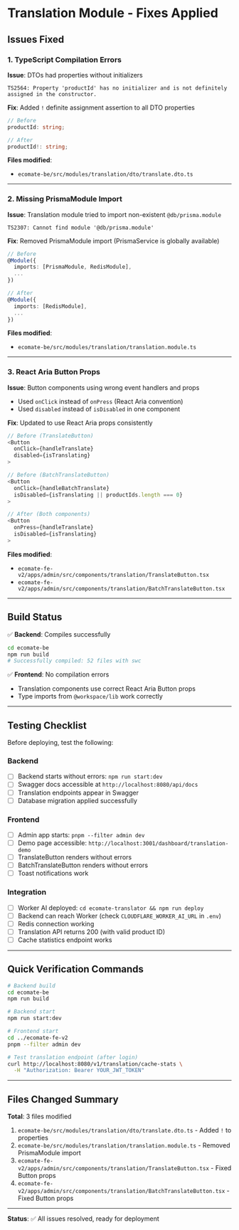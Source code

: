 # Translation Module - Fixes Applied

## Issues Fixed

### 1. TypeScript Compilation Errors

**Issue**: DTOs had properties without initializers
```
TS2564: Property 'productId' has no initializer and is not definitely assigned in the constructor.
```

**Fix**: Added `!` definite assignment assertion to all DTO properties
```typescript
// Before
productId: string;

// After
productId!: string;
```

**Files modified**:
- `ecomate-be/src/modules/translation/dto/translate.dto.ts`

---

### 2. Missing PrismaModule Import

**Issue**: Translation module tried to import non-existent `@db/prisma.module`
```
TS2307: Cannot find module '@db/prisma.module'
```

**Fix**: Removed PrismaModule import (PrismaService is globally available)
```typescript
// Before
@Module({
  imports: [PrismaModule, RedisModule],
  ...
})

// After
@Module({
  imports: [RedisModule],
  ...
})
```

**Files modified**:
- `ecomate-be/src/modules/translation/translation.module.ts`

---

### 3. React Aria Button Props

**Issue**: Button components using wrong event handlers and props
- Used `onClick` instead of `onPress` (React Aria convention)
- Used `disabled` instead of `isDisabled` in one component

**Fix**: Updated to use React Aria props consistently
```typescript
// Before (TranslateButton)
<Button
  onClick={handleTranslate}
  disabled={isTranslating}
>

// Before (BatchTranslateButton)
<Button
  onClick={handleBatchTranslate}
  isDisabled={isTranslating || productIds.length === 0}
>

// After (Both components)
<Button
  onPress={handleTranslate}
  isDisabled={isTranslating}
>
```

**Files modified**:
- `ecomate-fe-v2/apps/admin/src/components/translation/TranslateButton.tsx`
- `ecomate-fe-v2/apps/admin/src/components/translation/BatchTranslateButton.tsx`

---

## Build Status

✅ **Backend**: Compiles successfully
```bash
cd ecomate-be
npm run build
# Successfully compiled: 52 files with swc
```

✅ **Frontend**: No compilation errors
- Translation components use correct React Aria Button props
- Type imports from `@workspace/lib` work correctly

---

## Testing Checklist

Before deploying, test the following:

### Backend
- [ ] Backend starts without errors: `npm run start:dev`
- [ ] Swagger docs accessible at `http://localhost:8080/api/docs`
- [ ] Translation endpoints appear in Swagger
- [ ] Database migration applied successfully

### Frontend
- [ ] Admin app starts: `pnpm --filter admin dev`
- [ ] Demo page accessible: `http://localhost:3001/dashboard/translation-demo`
- [ ] TranslateButton renders without errors
- [ ] BatchTranslateButton renders without errors
- [ ] Toast notifications work

### Integration
- [ ] Worker AI deployed: `cd ecomate-translator && npm run deploy`
- [ ] Backend can reach Worker (check `CLOUDFLARE_WORKER_AI_URL` in `.env`)
- [ ] Redis connection working
- [ ] Translation API returns 200 (with valid product ID)
- [ ] Cache statistics endpoint works

---

## Quick Verification Commands

```bash
# Backend build
cd ecomate-be
npm run build

# Backend start
npm run start:dev

# Frontend start
cd ../ecomate-fe-v2
pnpm --filter admin dev

# Test translation endpoint (after login)
curl http://localhost:8080/v1/translation/cache-stats \
  -H "Authorization: Bearer YOUR_JWT_TOKEN"
```

---

## Files Changed Summary

**Total**: 3 files modified

1. `ecomate-be/src/modules/translation/dto/translate.dto.ts` - Added `!` to properties
2. `ecomate-be/src/modules/translation/translation.module.ts` - Removed PrismaModule import
3. `ecomate-fe-v2/apps/admin/src/components/translation/TranslateButton.tsx` - Fixed Button props
4. `ecomate-fe-v2/apps/admin/src/components/translation/BatchTranslateButton.tsx` - Fixed Button props

---

**Status**: ✅ All issues resolved, ready for deployment
